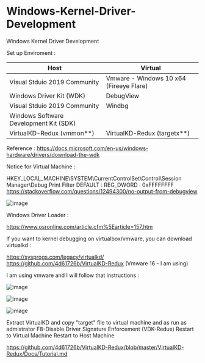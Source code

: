 # Windows-Kernel-Driver-Development
Windows Kernel Driver Development

Set up Enviroment : 

| Host  | Virtual |
| ------------- | ------------- |
| Visual Stduio 2019 Community  | Vmware - Windows 10 x64 (Fireeye Flare)  |
| Windows Driver Kit (WDK)  | DebugView  |
| Visual Stduio 2019 Community  | Windbg  |
| Windows Software Development Kit (SDK)  |   |
| VirtualKD-Redux (vmmon**) | VirtualKD-Redux (targetx**)|


Reference : https://docs.microsoft.com/en-us/windows-hardware/drivers/download-the-wdk

Notice for Virtual Machine : 

HKEY_LOCAL_MACHINE\SYSTEM\CurrentControlSet\Control\Session Manager\Debug Print Filter DEFAULT : REG_DWORD : 0xFFFFFFFF
https://stackoverflow.com/questions/12494300/no-output-from-debugview

![image](https://user-images.githubusercontent.com/10811344/131552984-5e07bc5f-8d39-4ba0-b00f-7957d366334c.png)

Windows Driver Loader : 

https://www.osronline.com/article.cfm%5Earticle=157.htm

If you want to kernel debugging on virtualbox/vmware, you can download virtualkd : 

https://sysprogs.com/legacy/virtualkd/
https://github.com/4d61726b/VirtualKD-Redux (Vmware 16 - I am using)

I am using vmware and I will follow that instructions : 

![image](https://user-images.githubusercontent.com/10811344/131564967-69054217-2176-4139-abb2-30eaef0bc1d0.png)

![image](https://user-images.githubusercontent.com/10811344/131565123-f5496b9f-ccca-45dc-9e6b-a710e6f3eb1c.png)

![image](https://user-images.githubusercontent.com/10811344/131565185-def3f7c9-87ba-4da7-87aa-1ba85f17eed3.png)



Extract VirtualKD and copy "target" file to virtual machine and as run as admistrator
F8-Disable Driver Signature Enforcement (VDK-Redux)
Restart to Virtual Machine
Restart to Host Machine

https://github.com/4d61726b/VirtualKD-Redux/blob/master/VirtualKD-Redux/Docs/Tutorial.md
 
